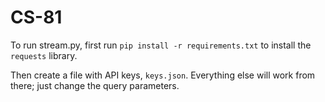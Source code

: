 # CS-81

To run stream.py, first run `pip install -r requirements.txt` to install the `requests` library.

Then create a file with API keys, `keys.json`. Everything else will work from there; just change the query parameters.
